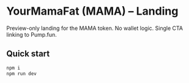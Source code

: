 # YourMamaFat (MAMA) – Landing

Preview-only landing for the MAMA token. No wallet logic. Single CTA linking to Pump.fun.

## Quick start

```bash
npm i
npm run dev